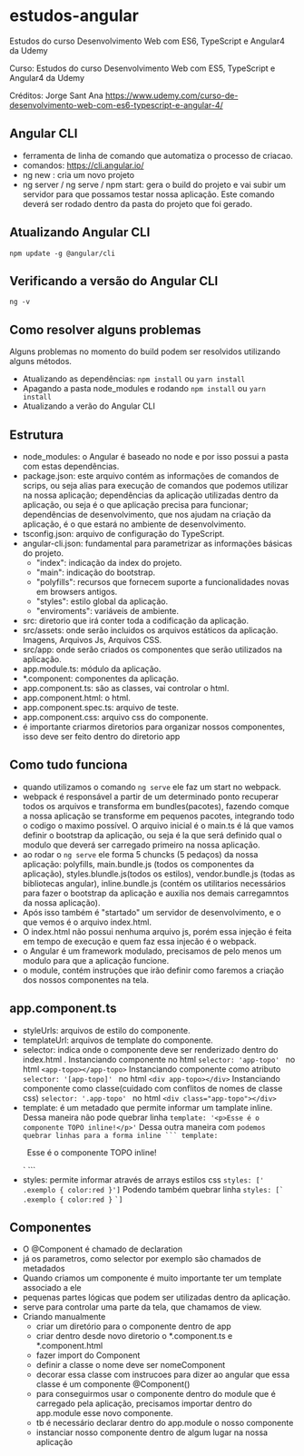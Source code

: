 # estudos-angular
Estudos do curso Desenvolvimento Web com ES6, TypeScript e Angular4 da Udemy

Curso: Estudos do curso Desenvolvimento Web com ES5, TypeScript e Angular4 da Udemy 

Créditos: Jorge Sant Ana https://www.udemy.com/curso-de-desenvolvimento-web-com-es6-typescript-e-angular-4/

## Angular CLI
 - ferramenta de linha de comando que automatiza o processo de criacao.
 - comandos:  https://cli.angular.io/
 - ng new : cria um novo projeto
 - ng server / ng serve / npm start: gera o build do projeto e vai subir um servidor para que possamos testar nossa aplicação. Este comando deverá ser rodado dentro da pasta do projeto que foi gerado.

## Atualizando Angular CLI

``` npm update -g @angular/cli ```

## Verificando a versão do Angular CLI

``` ng -v ```

## Como resolver alguns problemas
Alguns problemas no momento do build podem ser resolvidos utilizando alguns métodos.

- Atualizando as dependências: ``` npm install ``` ou ``` yarn install ```
- Apagando a pasta node_modules e rodando ``` npm install ``` ou ``` yarn install ```
- Atualizando a verão do Angular CLI

## Estrutura
- node_modules: o Angular é baseado no node e por isso possui a pasta com estas dependências.
- package.json: este arquivo contém as informações de comandos de scrips, ou seja alias para execução de comandos que podemos utilizar na nossa aplicação; dependências da aplicação utilizadas dentro da aplicação, ou seja é o que aplicação precisa para funcionar; dependências de desenvolvimento, que nos ajudam na criação da aplicação, é o que estará no ambiente de desenvolvimento.
- tsconfig.json: arquivo de configuração do TypeScript.
- angular-cli.json: fundamental para parametrizar as informações básicas do projeto.
    - "index": indicação da index do projeto.
    - "main": indicação do bootstrap.
    - "polyfills": recursos que fornecem suporte a funcionalidades novas em browsers antigos.
    - "styles": estilo global da aplicação.
    - "enviroments": variáveis de ambiente.
- src: diretorio que irá conter toda a codificação da aplicação.
- src/assets: onde serão incluidos os arquivos estáticos da aplicação. Imagens, Arquivos Js, Arquivos CSS.
- src/app: onde serão criados os componentes que serão utilizados na aplicação.
- app.module.ts: módulo da aplicação.
- *.component: componentes da aplicação.
- app.component.ts: são as classes, vai controlar o html.
- app.component.html: o html.
- app.component.spec.ts: arquivo de teste.
- app.component.css: arquivo css do componente.
- é importante criarmos diretorios para organizar nossos componentes, isso deve ser feito dentro do diretorio app


## Como tudo funciona
- quando utilizamos o comando ```ng serve``` ele faz um start no webpack.
- webpack é responsável a partir de um determinado ponto recuperar todos os arquivos e transforma em bundles(pacotes), fazendo comque a nossa aplicação se transforme em pequenos pacotes, integrando todo o codigo o maximo possível.
O arquivo inicial é o main.ts é lá que vamos definir o bootstrap da aplicação, ou seja é la que será definido qual o modulo que deverá ser carregado primeiro na nossa aplicação.
- ao rodar o ```ng serve``` ele forma 5 chuncks (5 pedaços) da nossa aplicação: polyfills, main.bundle.js (todos os componentes da aplicação), styles.blundle.js(todos os estilos), vendor.bundle.js (todas as bibliotecas angular), inline.bundle.js (contém os utilitarios necessários para fazer o bootstrap da aplicação e auxilia nos demais carregamntos da nossa aplicação).
- Após isso também é "startado" um servidor de desenvolvimento, e o que vemos é o arquivo index.html. 
- O index.html não possui nenhuma arquivo js, porém essa injeção é feita em tempo de execução e quem faz essa injecão é o webpack.
- o Angular é um framework modulado, precisamos de pelo menos um modulo para que a aplicação funcione.
- o module, contém instruções que irão definir como faremos a criação dos nossos componentes na tela.

## app.component.ts
- styleUrls: arquivos de estilo do componente.
- templateUrl: arquivos de template do componente.
- selector: indica onde o componente deve ser renderizado dentro do index.html .
Instanciando componente no html
```selector: 'app-topo' ``` no html ```<app-topo></app-topo>```
Instanciando componente como atributo
```selector: '[app-topo]' ``` no html ```<div app-topo></div>```
Instanciando componente como classe(cuidado com conflitos de nomes de classe css)
```selector: '.app-topo' ``` no html ```<div class="app-topo"></div>```
- template: é um metadado que permite informar um tamplate inline. 
Dessa maneira não pode quebrar linha
``` template: '<p>Esse é o componente TOPO inline!</p>' ``` 
Dessa outra maneira com ` podemos quebrar linhas para a forma inline
``` template: `<p>```
                ``` Esse é o componente TOPO inline!</p>` ```
- styles: permite informar através de arrays estilos css
``` styles: [' .exemplo { color:red }'] ```
Podendo também quebrar linha
``` styles: [` ```
                ```.exemplo { color:red }```
            ``` `] ```

## Componentes
- O @Component é chamado de declaration
- já os parametros, como selector por exemplo são chamados de metadados
- Quando criamos um componente é muito importante ter um template associado a ele
- pequenas partes lógicas que podem ser utilizadas dentro da aplicação.
- serve para controlar uma parte da tela, que chamamos de view.
- Criando manualmente
    - criar um diretório para o componente dentro de app
    - criar dentro desde novo diretorio o *.component.ts e *.component.html
    - fazer import do Component
    - definir a classe o nome deve ser nomeComponent 
    - decorar essa classe com instrucoes para dizer ao angular que essa classe é um componente @Component()
    - para conseguirmos usar o componente dentro do module que é carregado pela aplicação, precisamos importar dentro do app.module esse novo componente.
    - tb é necessário declarar dentro do app.module o nosso componente
    - instanciar nosso componente dentro de algum lugar na nossa aplicação






